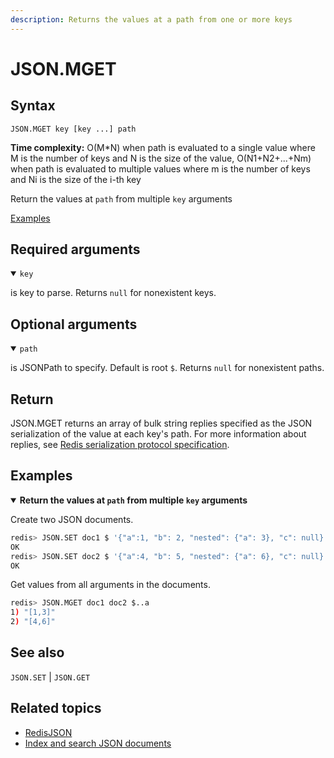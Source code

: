 ```yaml
---
description: Returns the values at a path from one or more keys
---
```


# JSON.MGET

## Syntax

    JSON.MGET key [key ...] path

**Time complexity:** O(M*N) when path is evaluated to a single value where M is the number of keys and N is the size of the value, O(N1+N2+...+Nm) when path is evaluated to multiple values where m is the number of keys and Ni is the size of the i-th key

Return the values at `path` from multiple `key` arguments

[Examples](#examples)

## Required arguments

<details open><summary><code>key</code></summary> 

is key to parse. Returns `null` for nonexistent keys.
</details>

## Optional arguments

<details open><summary><code>path</code></summary> 

is JSONPath to specify. Default is root `$`. Returns `null` for nonexistent paths.

</details>

## Return

JSON.MGET returns an array of bulk string replies specified as the JSON serialization of the value at each key's path.
For more information about replies, see [Redis serialization protocol specification](https://redis.io/docs/reference/protocol-spec).

## Examples

<details open>
<summary><b>Return the values at <code>path</code> from multiple <code>key</code> arguments</b></summary>

Create two JSON documents.

``` bash
redis> JSON.SET doc1 $ '{"a":1, "b": 2, "nested": {"a": 3}, "c": null}'
OK
redis> JSON.SET doc2 $ '{"a":4, "b": 5, "nested": {"a": 6}, "c": null}'
OK
```

Get values from all arguments in the documents.

``` bash
redis> JSON.MGET doc1 doc2 $..a
1) "[1,3]"
2) "[4,6]"
```
</details>

## See also

`JSON.SET` | `JSON.GET` 

## Related topics

* [RedisJSON](https://redis.io/docs/stack/json)
* [Index and search JSON documents](https://redis.io/docs/stack/search/indexing_json)
